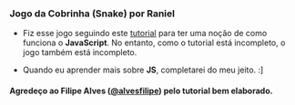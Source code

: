 ### Jogo da Cobrinha (Snake) por Raniel


- Fiz esse jogo seguindo este [tutorial](https://www.youtube.com/watch?v=YltacqQx-IY&list=PL1EkVGo1AQ0Gt1dxKl4e35DY4G9qb5W7_) para ter uma noção de como funciona o **JavaScript**. No entanto, como o tutorial está incompleto, o jogo também está incompleto.

- Quando eu aprender mais sobre **JS**, completarei do meu jeito. :]


#### Agredeço ao Filipe Alves ([@alvesfilipe](https://github.com/alvesfilipe)) pelo tutorial bem elaborado.

